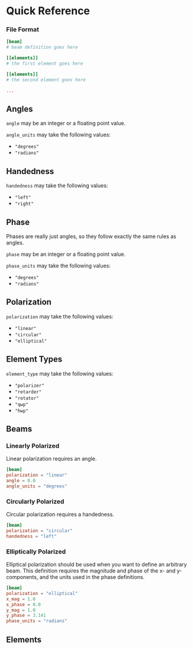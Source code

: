 # Quick Reference

### File Format
```toml
[beam]
# beam definition goes here

[[elements]]
# the first element goes here

[[elements]]
# the second element goes here

...
```

## Angles
`angle` may be an integer or a floating point value.

`angle_units` may take the following values:
- `"degrees"`
- `"radians"`

## Handedness
`handedness` may take the following values:
- `"left"`
- `"right"`

## Phase
Phases are really just angles, so they follow exactly the same rules as angles.

`phase` may be an integer or a floating point value.

`phase_units` may take the following values:
- `"degrees"`
- `"radians"`

## Polarization
`polarization` may take the following values:
- `"linear"`
- `"circular"`
- `"elliptical"`

## Element Types
`element_type` may take the following values:
- `"polarizer"`
- `"retarder"`
- `"rotator"`
- `"qwp"`
- `"hwp"`

## Beams
### Linearly Polarized
Linear polarization requires an angle.

```toml
[beam]
polarization = "linear"
angle = 0.0
angle_units = "degrees"
```

### Circularly Polarized
Circular polarization requires a handedness.

```toml
[beam]
polarization = "circular"
handedness = "left"
```

### Elliptically Polarized
Elliptical polarization should be used when you want to define an arbitrary beam. This definition requires the magnitude and phase of the x- and y-components, and the units used in the phase definitions.

```toml
[beam]
polarization = "elliptical"
x_mag = 1.0
x_phase = 0.0
y_mag = 1.0
y_phase = 3.141
phase_units = "radians"
```

## Elements
